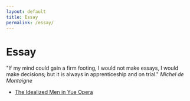 ```yaml
---
layout: default
title: Essay
permalink: /essay/
---
```


# Essay

"If my mind could gain a firm footing, I would not make essays, I would make decisions; but it is always in apprenticeship and on trial." *Michel de Montaigne*

- [The Idealized Men in Yue Opera](https://melaniehsieh.substack.com/p/the-idealized-men-in-yue-opera)